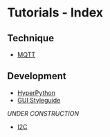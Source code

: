  # Tutorials - Index

## Technique

* [MQTT](MQTT)

## Development

* [HyperPython](HyperPython)
* [GUI Styleguide](Styleguide)

_UNDER CONSTRUCTION_
* [I2C](I2C)
